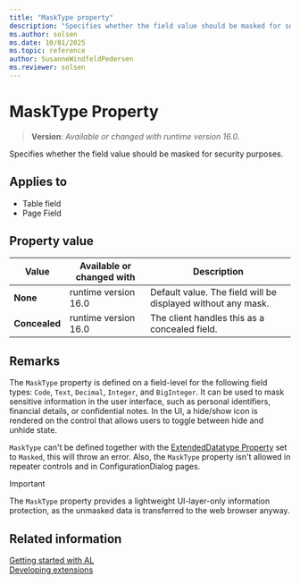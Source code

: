 ```yaml
---
title: "MaskType property"
description: "Specifies whether the field value should be masked for security purposes."
ms.author: solsen
ms.date: 10/01/2025
ms.topic: reference
author: SusanneWindfeldPedersen
ms.reviewer: solsen
---
```

[//]: # (START>DO_NOT_EDIT)
[//]: # (IMPORTANT:Do not edit any of the content between here and the END>DO_NOT_EDIT.)
[//]: # (Any modifications should be made in the .xml files in the ModernDev repo.)
# MaskType Property
> **Version**: _Available or changed with runtime version 16.0._

Specifies whether the field value should be masked for security purposes.

## Applies to
-   Table field
-   Page Field

## Property value

|Value|Available or changed with|Description|
|-----------|-----------|---------------------------------------|
|**None**|runtime version 16.0|Default value. The field will be displayed without any mask.|
|**Concealed**|runtime version 16.0|The client handles this as a concealed field.|

[//]: # (IMPORTANT: END>DO_NOT_EDIT)

## Remarks

The `MaskType` property is defined on a field-level for the following field types: `Code`, `Text`, `Decimal`, `Integer`, and `BigInteger`. It can be used to mask sensitive information in the user interface, such as personal identifiers, financial details, or confidential notes. In the UI, a hide/show icon is rendered on the control that allows users to toggle between hide and unhide state.

`MaskType` can't be defined together with the [ExtendedDatatype Property](devenv-extendeddatatype-property.md) set to `Masked`, this will throw an error. Also, the `MaskType` property isn't allowed in repeater controls and in ConfigurationDialog pages.

> [!IMPORTANT]
> The `MaskType` property provides a lightweight UI-layer-only information protection, as the unmasked data is transferred to the web browser anyway.

## Related information  

[Getting started with AL](../devenv-get-started.md)  
[Developing extensions](../devenv-dev-overview.md)  